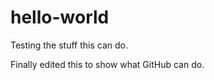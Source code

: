 hello-world
===========

Testing the stuff this can do.

Finally edited this to show what GitHub can do.
